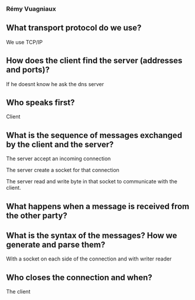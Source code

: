 ### Rémy Vuagniaux

## What transport protocol do we use?

We use TCP/IP

## How does the client find the server (addresses and ports)?

If he doesnt know he ask the dns server

## Who speaks first?

Client

## What is the sequence of messages exchanged by the client and the server?

The server accept an incoming connection

The server create a socket for that connection

The server read and write byte in that socket to communicate with the client.

## What happens when a message is received from the other party?



## What is the syntax of the messages? How we generate and parse them?

With a socket on each side of the connection and with writer reader


## Who closes the connection and when?

The client
